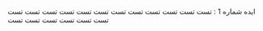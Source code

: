ایده شماره 1 :             تست تست تست تست تست تست تست تست تست تست تست تست تست تست تست تست تست تست 
